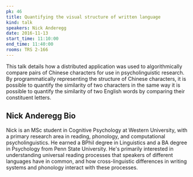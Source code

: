 ```yaml
---
pk: 46
title: Quantifying the visual structure of written language
kind: talk
speakers: Nick Anderegg
date: 2016-11-13
start_time: 11:10:00
end_time: 11:40:00
rooms: TRS 2-166
---
```


This talk details how a distributed application was used to algorithmically compare pairs of Chinese characters for use in psycholinguistic research. By programmatically representing the structure of Chinese characters, it is possible to quantify the similarity of two characters in the same way it is possible to quantify the similarity of two English words by comparing their constituent letters.

## Nick Anderegg Bio

Nick is an MSc student in Cognitive Psychology at Western University, with a primary research area in reading, phonology, and computational psycholinguistics. He earned a BPhil degree in Linguistics and a BA degree in Psychology from Penn State University. He's primarily interested in understanding universal reading processes that speakers of different languages have in common, and how cross-linguistic differences in writing systems and phonology interact with these processes.